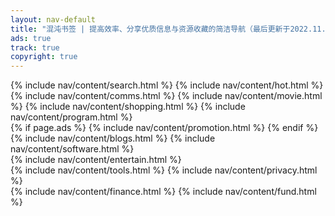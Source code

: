 ```yaml
---
layout: nav-default
title: "混沌书签 | 提高效率、分享优质信息与资源收藏的简洁导航（最后更新于2022.11.30）"
ads: true
track: true
copyright: true
---
```


<div class="nav-content">
    {% include nav/content/search.html %}
    {% include nav/content/hot.html %}
    {% include nav/content/comms.html %}
    {% include nav/content/movie.html %}
    {% include nav/content/shopping.html %}
    {% include nav/content/program.html %}
</div>
{% if page.ads %}
{% include nav/content/promotion.html %}
{% endif %}
<div class="nav-content">
    {% include nav/content/blogs.html %}
    {% include nav/content/software.html %}
</div>
{% include nav/content/entertain.html %}
<div class="nav-content">
    {% include nav/content/tools.html %}
    {% include nav/content/privacy.html %}
</div>
{% include nav/content/finance.html %}
{% include nav/content/fund.html %}


